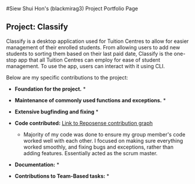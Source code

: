 #Siew Shui Hon's (blackmirag3) Project Portfolio Page

## Project: Classify

Classify is a desktop application used for Tuition Centres to allow for easier management of their enrolled students. 
From allowing users to add new students to sorting them based on their last paid date, Classify is the one-stop app that
all Tuition Centres can employ for ease of student management. To use the app, users can interact with it using CLI.

Below are my specific contributions to the project:

- **Foundation for the project.**
    * 

- **Maintenance of commonly used functions and exceptions.**
    * 

- **Extensive bugfinding and fixing**
    * 

- **Code contributed:** [Link to Reposense contribution graph](https://nus-cs2113-ay2324s2.github.io/tp-dashboard/?search=blackmirag3&sort=groupTitle&sortWithin=title&timeframe=commit&mergegroup=&groupSelect=groupByRepos&breakdown=true&checkedFileTypes=docs~functional-code~test-code~other&since=2024-02-23&tabOpen=true&tabType=authorship&tabAuthor=blackmirag3&tabRepo=AY2324S2-CS2113-T13-3%2Ftp%5Bmaster%5D&authorshipIsMergeGroup=false&authorshipFileTypes=docs~functional-code~test-code&authorshipIsBinaryFileTypeChecked=false&authorshipIsIgnoredFilesChecked=false)
    * Majority of my code was done to ensure my group member's code worked well with each other. I focused on making sure everything worked smoothly, and fixing bugs and exceptions, rather than adding features. Essentially acted as the scrum master.


- **Documentation:**
  *

- **Contributions to Team-Based tasks:**
    * 
